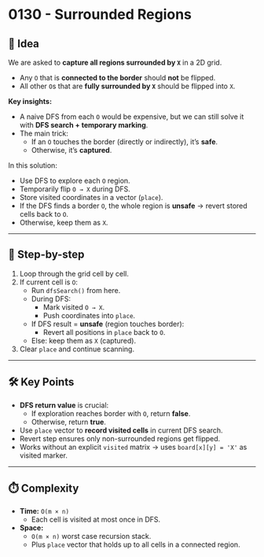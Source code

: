 # 0130 - Surrounded Regions  

## 🧠 Idea  

We are asked to **capture all regions surrounded by `X`** in a 2D grid.  
- Any `O` that is **connected to the border** should **not** be flipped.  
- All other `O`s that are **fully surrounded by `X`** should be flipped into `X`.  

**Key insights:**  
- A naive DFS from each `O` would be expensive, but we can still solve it with **DFS search + temporary marking**.  
- The main trick:  
  - If an `O` touches the border (directly or indirectly), it’s **safe**.  
  - Otherwise, it’s **captured**.  

In this solution:  
- Use DFS to explore each `O` region.  
- Temporarily flip `O → X` during DFS.  
- Store visited coordinates in a vector (`place`).  
- If the DFS finds a border `O`, the whole region is **unsafe** → revert stored cells back to `O`.  
- Otherwise, keep them as `X`.  

---

## 🔁 Step-by-step  

1. Loop through the grid cell by cell.  
2. If current cell is `O`:  
   - Run `dfsSearch()` from here.  
   - During DFS:  
     - Mark visited `O → X`.  
     - Push coordinates into `place`.  
   - If DFS result = **unsafe** (region touches border):  
     - Revert all positions in `place` back to `O`.  
   - Else: keep them as `X` (captured).  
3. Clear `place` and continue scanning.  

---

## 🛠️ Key Points  

- **DFS return value** is crucial:  
  - If exploration reaches border with `O`, return **false**.  
  - Otherwise, return **true**.  
- Use `place` vector to **record visited cells** in current DFS search.  
- Revert step ensures only non-surrounded regions get flipped.  
- Works without an explicit `visited` matrix → uses `board[x][y] = 'X'` as visited marker.  

---

## ⏱️ Complexity  

- **Time:** `O(m × n)`  
  - Each cell is visited at most once in DFS.  
- **Space:**  
  - `O(m × n)` worst case recursion stack.  
  - Plus `place` vector that holds up to all cells in a connected region.  
